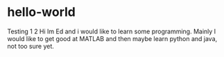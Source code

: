 # hello-world
Testing 1 2
Hi Im Ed and i would like to learn some programming. Mainly I would like to get good at MATLAB and then maybe learn python and java, not too sure yet.
